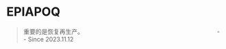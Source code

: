 # EPIAPOQ

> 重要的是恢复再生产。 &emsp;&emsp;&emsp;&emsp;&emsp;&emsp;&emsp;&emsp;&emsp;&emsp;&emsp;&emsp;&emsp;&emsp;&emsp;&emsp;&emsp;&emsp;&emsp;&emsp;&emsp;&emsp;-- Since 2023.11.12
